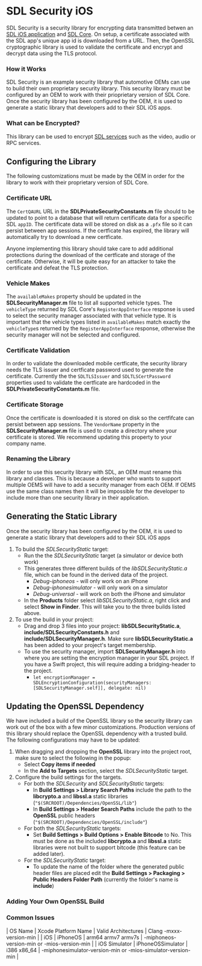 # SDL Security iOS
SDL Security is a security library for encrypting data transmitted betwen an [SDL iOS application](https://github.com/smartdevicelink/sdl_ios) and [SDL Core](https://github.com/smartdevicelink/sdl_core). On setup, a certificate associated with the SDL app's unique app id is downloaded from a URL. Then, the OpenSSL cryptographic library is used to validate the certificate and encrypt and decrypt data using the TLS protocol. 

### How it Works
SDL Security is an example security library that automotive OEMs can use to build their own proprietary security library. This security library must be configured by an OEM to work with their prioprietary version of SDL Core. Once the security library has been configured by the OEM, it is used to generate a static library that developers add to their SDL iOS apps.

### What can be Encrypted?
This library can be used to encrypt [SDL services](https://github.com/smartdevicelink/protocol_spec#5-services) such as the video, audio or RPC services.  

## Configuring the Library
The following customizations must be made by the OEM in order for the library to work with their proprietary version of SDL Core.

### Certificate URL
The `CertQAURL` URL in the **SDLPrivateSecurityConstants.m** file should to be updated to point to a database that will return certificate data for a specific SDL `appID`. The certificate data will be stored on disk as a `.pfx` file so it can persist between app sessions. If the certficate has expired, the library will automatically try to download a new certficate.     

Anyone implementing this library should take care to add additional protections during the download of the certficate and storage of the certificate. Otherwise, it will be quite easy for an attacker to take the certificate and defeat the TLS protection.

### Vehicle Makes
The `availableMakes` property should be updated in the **SDLSecurityManager.m** file to list all supported vehicle types. The `vehicleType` returned by SDL Core's `RegisterAppInterface` response is used to select the security manager associated with that vehicle type. It is important that the vehicle types listed in `availableMakes` match exactly the `vehicleType`s returned by the `RegisterAppInterface` response, otherwise the security manager will not be selected and configured. 

### Certificate Validation
In order to validate the downloaded mobile certficate, the security library needs the TLS issuer and certficate password used to generate the certificate. Currently the the `SDLTLSIssuer` and `SDLTLSCertPassword` properties used to validate the certficate are hardcoded in the **SDLPrivateSecurityConstants.m** file. 

### Certificate Storage
Once the certificate is downloaded it is stored on disk so the certfifcate can persist between app sessions. The `VendorName` property in the  **SDLSecurityManager.m** file is used to create a directory where your certificate is stored. We recommend updating this property to your company name. 

### Renaming the Library
In order to use this security library with SDL, an OEM must rename this library and classes. This is because a developer who wants to support multiple OEMS will have to add a security manager from each OEM. If OEMS use the same class names then it will be impossible for the developer to include more than one security library in their application.

## Generating the Static Library
Once the security library has been configured by the OEM, it is used to generate a static library that developers add to their SDL iOS apps

1. To build the *SDLSecurityStatic* target:
    * Run the the *SDLSecurityStatic* target (a simulator or device both work)
    * This generates three different builds of the *libSDLSecurityStatic.a* file, which can be found in the derived data of the project. 
        * *Debug-iphoneos* - will only work on an iPhone 
        * *Debug-iphonesimulator* - will only work on a simulator
        * *Debug-universal*  - will work on both the iPhone and simulator
    * In the **Products** folder select *libSDLSecurityStatic.a*, right click and select **Show in Finder**. This will take you to the three builds listed above.
2. To use the build in your project:
    *  Drag and drop 3 files into your project: **libSDLSecurityStatic.a**, **include/SDLSecurityConstants.h** and **include/SDLSecurityManager.h**. Make sure **libSDLSecurityStatic.a** has been added to your project's target membership.  
    *  To use the security manager, import **SDLSecurityManager.h** into where you are setting the encryption manager in your SDL project. If you have a Swift project, this will require adding a bridging-header to the project.
        * `let encryptionManager = SDLEncryptionConfiguration(securityManagers: [SDLSecurityManager.self]], delegate: nil)`

## Updating the OpenSSL Dependency
We have included a build of the OpenSSL library  so the security library can work out of the box with a few minor customizations. Production versions of this library should replace the OpenSSL dependency with a trusted build. The following configurations may have to be updated:

1. When dragging and dropping the **OpenSSL** library into the project root, make sure to select the following in the popup:
    * Select **Copy items if needed**
    * In the **Add to Targets** section, select the *SDLSecurityStatic* target.
2. Configure the build settings for the targets.
    * For both the *SDLSecurity* and *SDLSecurityStatic* targets:
        * In **Build Settings > Library Search Paths** include the path to the **libcrypto.a** and **libssl.a** static libraries (`"$(SRCROOT)/Dependencies/OpenSSL/lib"`)
        * In **Build Settings > Header Search Paths** include the path to the **OpenSSL** public headers (`"$(SRCROOT)/Dependencies/OpenSSL/include"`)
    * For both the *SDLSecurityStatic* targets:
        * Set **Build Settings > Build Options > Enable Bitcode** to No. This must be done as the included **libcrypto.a** and **libssl.a** static libraries were not built to support bitcode (this feature can be added later). 
    * For the *SDLSecurityStatic* target:
        * To update the name of the folder where the generated public header files are placed edit the **Build Settings > Packaging > Public Headers Folder Path** (currently the folder's name is **include**)
        
### Adding Your Own OpenSSL Build
### Common Issues

| OS Name | Xcode Platform Name | Valid Architectures | Clang -mxxx-version-min |
| iOS | iPhoneOS | arm64 armv7 armv7s  | -miphoneos-version-min or -mios-version-min |
| iOS Simulator | iPhoneOSSimulator | i386 x86_64 | -miphonesimulator-version-min or -mios-simulator-version-min |

